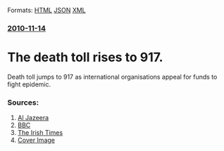 
Formats: [HTML](/news/2010/11/14/the-death-toll-rises-to-917.html)  [JSON](/news/2010/11/14/the-death-toll-rises-to-917.json)  [XML](/news/2010/11/14/the-death-toll-rises-to-917.xml)  

### [2010-11-14](/news/2010/11/14/index.md)

##### 
# The death toll rises to 917. 

Death toll jumps to 917 as international organisations appeal for funds to fight epidemic.


### Sources:

1. [Al Jazeera](http://english.aljazeera.net/news/americas/2010/11/20101114153515676688.html)
2. [BBC](http://www.bbc.co.uk/news/world-latin-america-11753411)
3. [The Irish Times](http://www.irishtimes.com/newspaper/breaking/2010/1114/breaking6.html)
3. [Cover Image](http://www.aljazeera.com/mritems/Images/2010/11/14/20101114172377884_20.jpg)
